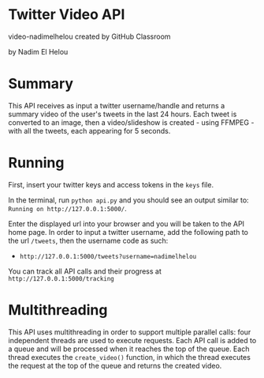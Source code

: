 # Twitter Video API
video-nadimelhelou created by GitHub Classroom

by Nadim El Helou

# Summary
This API receives as input a twitter username/handle and returns a summary video of the user's tweets in the last 24 hours. Each tweet is converted to an image, then a video/slideshow is created - using FFMPEG - with all the tweets, each appearing for 5 seconds.

# Running
First, insert your twitter keys and access tokens in the `keys` file.

In the terminal, run `python api.py` and you should see an output similar to: `Running on http://127.0.0.1:5000/`.

Enter the displayed url into your browser and you will be taken to the API home page. In order to input a twitter username, add the following path to the url `/tweets`, then the username code as such:
* `http://127.0.0.1:5000/tweets?username=nadimelhelou`

You can track all API calls and their progress at `http://127.0.0.1:5000/tracking`

# Multithreading
This API uses multithreading in order to support multiple parallel calls: four independent threads are used to execute requests. Each API call is added to a queue and will be processed when it reaches the top of the queue. Each thread executes the `create_video()` function, in which the thread executes the request at the top of the queue and returns the created video.
